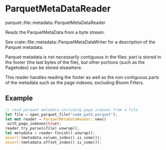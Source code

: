 # ParquetMetaDataReader

parquet::file::metadata::ParquetMetaDataReader

Reads the ParquetMetaData from a byte stream.

See crate::file::metadata::ParquetMetaDataWriter for a description of the Parquet metadata.

Parquet metadata is not necessarily contiguous in the files: part is stored in the footer (the last bytes of the file), but other portions (such as the PageIndex) can be stored elsewhere.

This reader handles reading the footer as well as the non contiguous parts of the metadata such as the page indexes; excluding Bloom Filters.

## Example

```rust
// read parquet metadata including page indexes from a file
let file = open_parquet_file("some_path.parquet");
let mut reader = ParquetMetaDataReader::new()
.with_page_indexes(true);
reader.try_parse(&file).unwrap();
let metadata = reader.finish().unwrap();
assert!(metadata.column_index().is_some());
assert!(metadata.offset_index().is_some());
```
